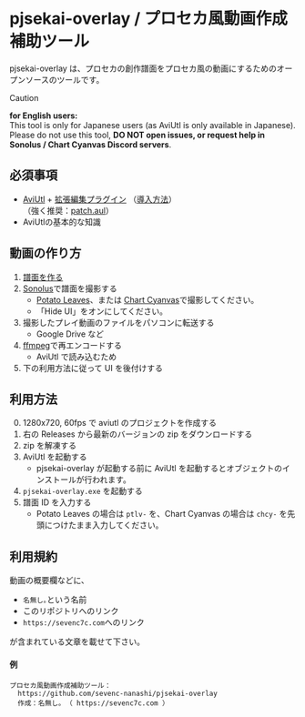 # pjsekai-overlay / プロセカ風動画作成補助ツール

pjsekai-overlay は、プロセカの創作譜面をプロセカ風の動画にするためのオープンソースのツールです。

> [!CAUTION]
> **for English users:**\
> This tool is only for Japanese users (as AviUtl is only available in Japanese).\
> Please do not use this tool, **DO NOT open issues, or request help in Sonolus / Chart Cyanvas Discord servers**.

## 必須事項

- [AviUtl](http://spring-fragrance.mints.ne.jp/aviutl/) + [拡張編集プラグイン](http://spring-fragrance.mints.ne.jp/aviutl/) （[導入方法](https://aviutl.info/dl-innsuto-ru/)）  
  （強く推奨：[patch.aul](https://scrapbox.io/ePi5131/patch.aul)）
- AviUtlの基本的な知識

## 動画の作り方

1. [譜面を作る](https://wiki.purplepalette.net/create-charts)
2. [Sonolus](https://sonolus.com/)で譜面を撮影する
   - [Potato Leaves](https://github.com/sevenc-nanashi/potato_leaves)、または [Chart Cyanvas](https://cc.sevenc7c.com)で撮影してください。
   - 「Hide UI」をオンにしてください。
3. 撮影したプレイ動画のファイルをパソコンに転送する
   - Google Drive など
4. [ffmpeg](https://www.ffmpeg.org/)で再エンコードする
   - AviUtl で読み込むため
5. 下の利用方法に従って UI を後付けする

## 利用方法

0. 1280x720, 60fps で aviutl のプロジェクトを作成する
1. 右の Releases から最新のバージョンの zip をダウンロードする
2. zip を解凍する
3. AviUtl を起動する
   - pjsekai-overlay が起動する前に AviUtl を起動するとオブジェクトのインストールが行われます。
4. `pjsekai-overlay.exe` を起動する
5. 譜面 ID を入力する
   - Potato Leaves の場合は `ptlv-` を、Chart Cyanvas の場合は `chcy-` を先頭につけたまま入力してください。

## 利用規約

動画の概要欄などに、

- `名無し｡`という名前
- このリポジトリへのリンク
- `https://sevenc7c.com`へのリンク

が含まれている文章を載せて下さい。

#### 例

```
プロセカ風動画作成補助ツール：
  https://github.com/sevenc-nanashi/pjsekai-overlay
  作成：名無し｡ （ https://sevenc7c.com ）
```
